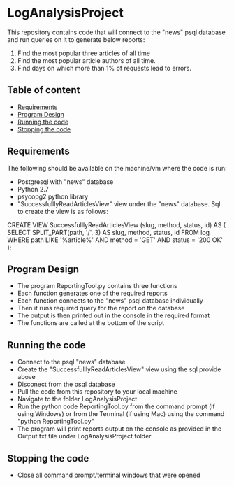 # LogAnalysisProject

This repository contains code that will connect to the "news" psql database and run queries on it to generate below reports:
1. Find the most popular three articles of all time
2. Find the most popular article authors of all time.
3. Find days on which more than 1% of requests lead to errors.

## Table of content
- [Requirements](#requirements)
- [Program Design](#program-design)
- [Running the code](#running-the-code)
- [Stopping the code](#stopping-the-code)

## Requirements
The following should be available on the machine/vm where the code is run:
- Postgresql with "news" database
- Python 2.7
- psycopg2 python library
- "SuccessfulllyReadArticlesView" view under the "news" database. Sql to create the view is as follows:

CREATE VIEW SuccessfulllyReadArticlesView
(slug, method, status, id)
 AS
(
    SELECT
        SPLIT_PART(path, '/', 3) AS slug,
        method,
        status,
        id
    FROM log
    WHERE
    path LIKE '%article%' AND
    method = 'GET' AND
    status = '200 OK'
);

## Program Design
- The program ReportingTool.py contains three functions
- Each function generates one of the required reports
- Each function connects to the "news" psql database individually
- Then it runs required query for the report on the database
- The output is then printed out in the console in the required format
- The functions are called at the bottom of the script

## Running the code
- Connect to the psql "news" database
- Create the "SuccessfulllyReadArticlesView" view using the sql provide above
- Disconect from the psql database
- Pull the code from this repository to your local machine
- Navigate to the folder LogAnalysisProject
- Run the python code ReportingTool.py from the command prompt (if using Windows) or from the Terminal (if using Mac) using the command "python ReportingTool.py"
- The program will print reports output on the console as provided in the Output.txt file under LogAnalysisProject folder

## Stopping the code
- Close all command prompt/terminal windows that were opened
